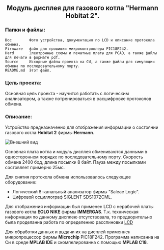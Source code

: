 <h2 align="center">Модуль дисплея для газового котла "Hermann Hobitat 2".</h2>

### Папки и файлы:

    Doc        Фото устройства, документация по LCD и описание протокола обмена.
    Firmware   файл для прошивки микроконтроллера PIC18F242.
    Hard       Электронные схемы и печатные платы для PCAD, а также файлы для печати в формате pdf.
    Source     Исходные файлы проекта на СИ, а также файлы для симуляции обмена по последовательному порту.
    README.md  Этот файл. 

### Цель проекта:

Основная цель проекта - научится работать с логическим анализатором, а также потренироваться в расшифровке протоколов обмена.

### Описание:

Устройство предназначенно для отображения информации о состоянии газового котла **Hobitat 2** фирмы **Hermann**.

![Внешний вид](https://github.com/nva1773/hermann-hobitat2-display/blob/master/Doc/Foto%20device.jpg)

Основная плата котла и модуль дисплея обмениваются данными в одностороннем порядке по последовательному порту.
Скорость обмена 2400 бод, длина посылки 8 байт. Пауза между посылками состовляет примерно 25мс.

Для снятия протокола обмена использовалось следующее оборудование:

- Логический 8-канальный анализатор фирмы "Saleae Logic".
- Цифровой осциллограф SIGLENT SDS1072CML.

Для отображения информации был применен LCD с нерабочей платы газового котла **EOLO NIKE** фирмы **IMMERGAS**. Т.к. техническая информация по данному дисплею отсутствовала, то предворительно была проделанна работа по определению расспиновки 
[LCD](https://github.com/nva1773/hermann-hobitat2-display/blob/master/Doc/LCD%20Immergas.pdf)

Для обработки данных и выдачи их на дисплей применнен микропроцессор фирмы **Microchip** PIC18F242. 
Программа написанна на Си в среде **MPLAB IDE** и скомпелированна с помощью **MPLAB C18**.
